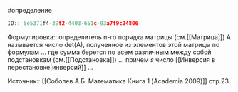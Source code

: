 #определение 

```javascript
ID:: 5e5371f4-39f2-4403-651c-93a7f9c24806 
```

Формулировка:: определитель n-го порядка матрицы (см.[[Матрица]]) A называется число det(A), полученное из элементов этой матрицы по формулам
...
где сумма берется по всем различным между собой подстановкам (см.[[Подстановка]])
...
причем _s_ число [[Инверсия в перестановке|инверсий]] ...

Источник:: [[Соболев А.Б. Математика Книга 1 (Academia 2009)]] стр.23